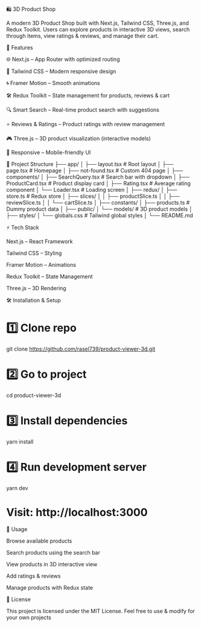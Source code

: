 🛍️ 3D Product Shop

A modern 3D Product Shop built with Next.js, Tailwind CSS, Three.js, and Redux Toolkit.
Users can explore products in interactive 3D views, search through items, view ratings & reviews, and manage their cart.

🚀 Features

🌐 Next.js – App Router with optimized routing

🎨 Tailwind CSS – Modern responsive design

🌀 Framer Motion – Smooth animations

🛠 Redux Toolkit – State management for products, reviews & cart

🔍 Smart Search – Real-time product search with suggestions

⭐ Reviews & Ratings – Product ratings with review management

🎮 Three.js – 3D product visualization (interactive models)

📱 Responsive – Mobile-friendly UI

📂 Project Structure
├── app/
│ ├── layout.tsx # Root layout
│ ├── page.tsx # Homepage
│ ├── not-found.tsx # Custom 404 page
│
├── components/
│ ├── SearchQuery.tsx # Search bar with dropdown
│ ├── ProductCard.tsx # Product display card
│ ├── Rating.tsx # Average rating component
│ └── Loader.tsx # Loading screen
│
├── redux/
│ ├── store.ts # Redux store
│ ├── slices/
│ │ ├── productSlice.ts
│ │ ├── reviewSlice.ts
│ │ └── cartSlice.ts
│
├── constants/
│ ├── products.ts # Dummy product data
│
├── public/
│ └── models/ # 3D product models
│
├── styles/
│ └── globals.css # Tailwind global styles
│
└── README.md

⚡ Tech Stack

Next.js – React Framework

Tailwind CSS – Styling

Framer Motion – Animations

Redux Toolkit – State Management

Three.js – 3D Rendering

🛠 Installation & Setup

# 1️⃣ Clone repo

git clone https://github.com/rasel739/product-viewer-3d.git

# 2️⃣ Go to project

cd product-viewer-3d

# 3️⃣ Install dependencies

yarn install

# 4️⃣ Run development server

yarn dev

# Visit: http://localhost:3000

🧩 Usage

Browse available products

Search products using the search bar

View products in 3D interactive view

Add ratings & reviews

Manage products with Redux state

📝 License

This project is licensed under the MIT License.
Feel free to use & modify for your own projects
